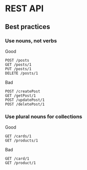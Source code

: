 # REST API

## Best practices

### Use nouns, not verbs

Good

```
POST /posts
GET /posts/1
PUT /posts/1
DELETE /posts/1
```

Bad

```
POST /createPost
GET /getPost/1
POST /updatePost/1
POST /deletePost/1
```

### Use plural nouns for collections

Good

```
GET /cards/1
GET /products/1
```

Bad

```
GET /card/1
GET /product/1
```
